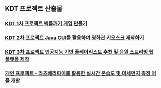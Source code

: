 ## KDT 프로젝트 산출물

### [KDT 1차 프로젝트 벽돌깨기 게임 만들기](https://github.com/jhs1255/portfolio/blob/8cd7b3ad1407e9c07f7ce55bd6b81362fadd33ec/1%EC%B0%A8%20%ED%94%84%EB%A1%9C%EC%A0%9D%ED%8A%B8/1%EC%B0%A8%ED%94%84%EB%A1%9C%EC%A0%9D%ED%8A%B8.md)

### [KDT 2차 프로젝트 Java GUI를 활용하여 영화관 키오스크 제작하기](https://github.com/jhs1255/portfolio/blob/8cd7b3ad1407e9c07f7ce55bd6b81362fadd33ec/2%EC%B0%A8%ED%94%84%EB%A1%9C%EC%A0%9D%ED%8A%B8/2%EC%B0%A8%ED%94%84%EB%A1%9C%EC%A0%9D%ED%8A%B8.md)

### [KDT 3차 프로젝트 인공지능 기반 플레이리스트 추천 및 음원 스트리밍 웹 플랫폼 제작](https://github.com/jhs1255/portfolio/blob/8cd7b3ad1407e9c07f7ce55bd6b81362fadd33ec/3%EC%B0%A8%20%ED%94%84%EB%A1%9C%EC%A0%9D%ED%8A%B8/3%EC%B0%A8%ED%94%84%EB%A1%9C%EC%A0%9D%ED%8A%B8.md)

### [개인 프로젝트 - 라즈베리파이를 활용한 실시간 온습도 및 미세먼지 측정 어플 개발](https://github.com/jhs1255/portfolio/blob/c1c088165711fd62ac8901dcc3fce0cb03089696/%EC%8B%A4%EC%8B%9C%EA%B0%84%20%EC%98%A8%EC%8A%B5%EB%8F%84%20%EB%AA%A8%EB%8B%88%ED%84%B0%EB%A7%81%20%EC%96%B4%ED%94%8C%20%EA%B0%9C%EB%B0%9C/README.md)